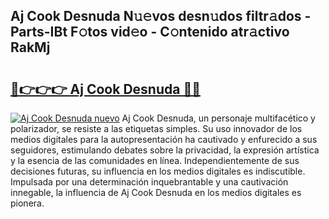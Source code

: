 ## Aj Cook Desnuda N𝚞𝚎vos desn𝚞dos filtr𝚊dos - Parts-IBt F𝚘tos vid𝚎o - C𝚘ntenido atr𝚊ctivo RakMj

# <h2><a href="http://mb35dj6.tromn.icu/?c=Aj+Cook+Desnuda">🔗👉👉👉 Aj Cook Desnuda 🔗🔗</a></h2>

[![Aj Cook Desnuda nuevo](https://i.imgur.com/pEAQMta.gif)](http://mb35dj6.tromn.icu/?c=Aj+Cook+Desnuda)
Aj Cook Desnuda, un personaje multifacético y polarizador, se resiste a las etiquetas simples. Su uso innovador de los medios digitales para la autopresentación ha cautivado y enfurecido a sus seguidores, estimulando debates sobre la privacidad, la expresión artística y la esencia de las comunidades en línea. Independientemente de sus decisiones futuras, su influencia en los medios digitales es indiscutible. Impulsada por una determinación inquebrantable y una cautivación innegable, la influencia de Aj Cook Desnuda en los medios digitales es pionera.
